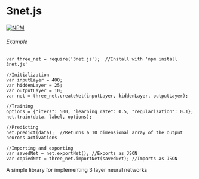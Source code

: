 # 3net.js

[![NPM](https://nodei.co/npm/3net.js.png)](https://npmjs.org/package/3net.js)

###### Example
    var three_net = require('3net.js');  //Install with 'npm install 3net.js'
    
    //Initialization
    var inputLayer = 400;
    var hiddenLayer = 25;
    var outputLayer = 10;
    var net = three_net.createNet(inputLayer, hiddenLayer, outputLayer);  
    
    //Training
    options = {"iters": 500, "learning_rate": 0.5, "regularization": 0.1};
    net.train(data, label, options);  
    
    //Predicting
    net.predict(data);  //Returns a 10 dimensional array of the output neurons activations
    
    //Importing and exporting
    var savedNet = net.exportNet(); //Exports as JSON
    var copiedNet = three_net.importNet(savedNet); //Imports as JSON

A simple library for implementing 3 layer neural networks
